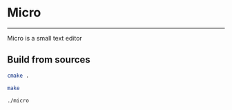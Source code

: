 # Micro
---
Micro is a small text editor

## Build from sources
```bash
cmake .
```

```bash
make
````

```bash
./micro
```